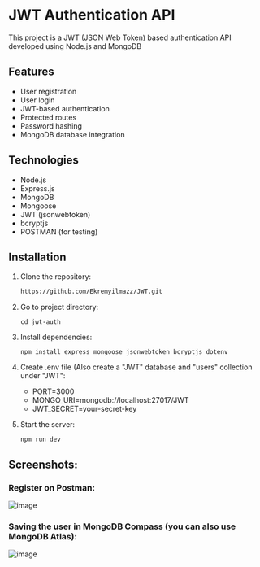 # JWT Authentication API

This project is a JWT (JSON Web Token) based authentication API developed using Node.js and MongoDB

## Features

- User registration
- User login
- JWT-based authentication
- Protected routes
- Password hashing
- MongoDB database integration

## Technologies

- Node.js
- Express.js
- MongoDB
- Mongoose
- JWT (jsonwebtoken)
- bcryptjs
- POSTMAN (for testing)

## Installation

1. Clone the repository:

   ```bash
   https://github.com/Ekremyilmazz/JWT.git
2. Go to project directory:
   ```
   cd jwt-auth
3. Install dependencies:
   ```
   npm install express mongoose jsonwebtoken bcryptjs dotenv
4. Create .env file (Also create a "JWT" database and "users" collection under "JWT":
   - PORT=3000
   - MONGO_URI=mongodb://localhost:27017/JWT
   - JWT_SECRET=your-secret-key
5. Start the server:
   ```
   npm run dev

## Screenshots:

### Register on Postman:
![image](https://github.com/user-attachments/assets/b4da08c9-47ba-440a-9630-e99d7c881d09)

### Saving the user in MongoDB Compass (you can also use MongoDB Atlas):
![image](https://github.com/user-attachments/assets/6c19b9be-bd11-4655-ba3f-497ec616fecd)


   
